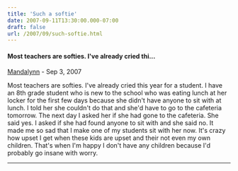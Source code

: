 ```yaml
---
title: 'Such a softie'
date: 2007-09-11T13:30:00.000-07:00
draft: false
url: /2007/09/such-softie.html
---
```


#### Most teachers are softies. I've already cried thi...
[Mandalynn](https://www.blogger.com/profile/14077904950172126572 "noreply@blogger.com") - <time datetime="2007-09-12T07:09:00.000-07:00">Sep 3, 2007</time>

Most teachers are softies. I've already cried this year for a student. I have an 8th grade student who is new to the school who was eating lunch at her locker for the first few days because she didn't have anyone to sit with at lunch. I told her she couldn't do that and she'd have to go to the cafeteria tomorrow. The next day I asked her if she had gone to the cafeteria. She said yes. I asked if she had found anyone to sit with and she said no. It made me so sad that I make one of my students sit with her now. It's crazy how upset I get when these kids are upset and their not even my own children. That's when I'm happy I don't have any children because I'd probably go insane with worry.
<hr />
